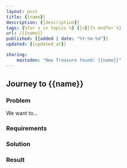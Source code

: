 ```yaml
---
layout: post
title: {{name}}
description: {{description}}
tags: {%for v in topics %} {{v}}{% endfor %}
url: /{{name}}
published: {{added | date: "%Y-%m-%d"}}
updated: {{updated_at}}

sharing:
    mastodon: "New Treasure found: {{name}}"
---
```


## Journey to {{name}}

### Problem

We want to... 

### Requirements

### Solution

### Result